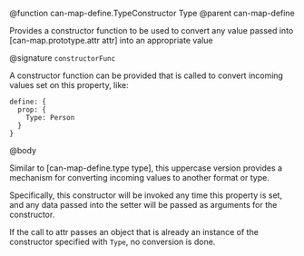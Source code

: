 @function can-map-define.TypeConstructor Type
@parent can-map-define

Provides a constructor function to be used to convert any value passed into [can-map.prototype.attr attr] into an appropriate value


@signature `constructorFunc`

A constructor function can be provided that is called to convert incoming values set on this property, like:

    define: {
      prop: {
        Type: Person
      }
    }

@body

Similar to [can-map-define.type type], this uppercase version provides a mechanism for converting incoming values to another format or type.

Specifically, this constructor will be invoked any time this property is set, and any data passed into the setter will be passed as arguments for the constructor.

If the call to attr passes an object that is already an instance of the constructor specified with `Type`, no conversion is done.
